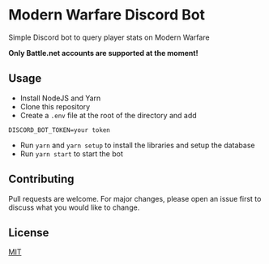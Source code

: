 # Modern Warfare Discord Bot

Simple Discord bot to query player stats on Modern Warfare

**Only Battle.net accounts are supported at the moment!**

## Usage

- Install NodeJS and Yarn
- Clone this repository
- Create a `.env` file at the root of the directory and add

```
DISCORD_BOT_TOKEN=your token
```

- Run `yarn` and `yarn setup` to install the libraries and setup the database
- Run `yarn start` to start the bot

## Contributing

Pull requests are welcome. For major changes, please open an issue first to discuss what you would like to change.

## License

[MIT](LICENSE)
